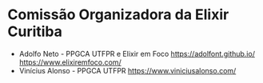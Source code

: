 # Comissão Organizadora da Elixir Curitiba

- Adolfo Neto - PPGCA UTFPR e Elixir em Foco <https://adolfont.github.io/> <https://www.elixiremfoco.com/>
- Vinícius Alonso -  PPGCA UTFPR <https://www.viniciusalonso.com/>
